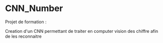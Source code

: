 # CNN_Number

Projet de formation :

Creation d'un CNN permettant de traiter en computer vision des chiffre afin de les reconnaitre
